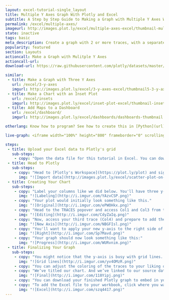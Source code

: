 ```yaml
---
layout: excel-tutorial-single_layout
title: Multiple Y Axes Graph With Plotly and Excel
subtitle: A Step by Step Guide to Making a Graph with Multiple Y Axes With Plotly
permalink: /excel/multiple-axes/
imageurl: http://images.plot.ly/excel/multiple-axes-excel/thumbnail-multiple-axes.png
state: inactive
tags: basic
meta_description: Create a graph with 2 or more traces, with a separate y-axis for each trace with Plotly and Excel. Follow our step-by-step tutorial to make a multiple axes graph for free and online with Plotly.
popularity: featured
section: Layouts
actioncall: Make a Graph with Mulitple Y Axes
actioncall-url:
download-url: https://raw.githubusercontent.com/plotly/datasets/master/multiple_y_axis.csv

similar:
 - title: Make a Graph with Three Y Axes
   url: /excel/3-y-axes
   imgurl: http://images.plot.ly/excel/3-y-axes-excel/thumbnail5-3-y-axes.png
 - title: Make a Chart with an Inset Plot
   url: /excel/insets
   imgurl: http://images.plot.ly/excel/inset-plot-excel/thumbnail-inset-plot.png
 - title: Add Maps to a Dashboard
   url: /excel/dashboard/
   imgurl: http://images.plot.ly/excel/dashboards/dashboards-thumbnail.png

otherlang: Know how to program? See how to create this in [Python](url) or [R](url).

live-graph: <iframe width="100%" height="800" frameborder="0" scrolling="no" src="https://plot.ly/~Dreamshot/4437.embed"></iframe>

steps:
 - title: Upload your Excel data to Plotly's grid
   sub-steps:
    - copy: "Open the data file for this tutorial in Excel. You can download the file here in [CSV format](https://raw.githubusercontent.com/plotly/datasets/master/multiple_y_axis.csv)"
 - title: Head to Plotly
   sub-steps:
    - copy: "Head to [Plotly's Workspace](https://plot.ly/plot) and sign into your free Plotly account. Go to 'Import,' click 'Upload a file,' then choose your Excel file to upload. Your Excel file will now open in Plotly's grid. For more about Plotly's grid, see [this tutorial](/add-data-to-the-plotly-grid/)"
      img: "![Import data](http://images.plot.ly/excel/scatter-plot-on-a-map/import-scatter-plot-on-a-map.png)"
 - title: Creating Your Chart
   sub-steps:
    - copy: "Label your columns like we did below. You'll have three y-axis columns (male number, female number, male:female ratio) and one x-axis column (age). Select 'Line plots' from the MAKE A PLOT menu and then click line plot in the bottom left."
      img: "![Labeling](http://i.imgur.com/YAzvCSP.png)"
    - copy: "Your plot would initially look something like this."
      img: "![Original](http://i.imgur.com/ePWOHkx.png)"
    - copy: "Head to the TRACES popover and access Col1 and Col3 from the dropdown menu. For 'Type' you'll want these traces to be bar. For 'Mode' you'll want these traces to be stack. These two traces apply to the first y-axis (the one on the left)."
      img: "![Editing](http://i.imgur.com/CdyZaIq.png)"
    - copy: "Now, access your third trace (Col4) and prepare to add the second y-axis. Click 'New Axis/Subplot...'"
      img: "![New Axis](http://i.imgur.com/NBGFIsl.png)"
    - copy: "You'll want to apply your new y-axis to the right side of the graph."
      img: "![Right](http://i.imgur.com/Sp7Mavd.png)"
    - copy: "Your graph should now look something like this:"
      img: "![Progress](http://i.imgur.com/WURvnim.png)"
 - title: Finalizing Your Graph
   sub-steps:
    - copy: "You might notice that the y-axis is busy with grid lines. Open the AXES popover in the toolbar to clean this up. Select the y-axis and turn grid lines 'off.'"
      img: "![Grid lines](http://i.imgur.com/yv4OMzR.png)"
    - copy: "You can adjust the coloring of the traces to your liking or roll with Plotly's defaults. Within the legend on the right side of the graph, you can label your 'line' trace 'Ratio male/female,' Col3 'female,' and Col1 'male.'"
    - copy: "We’ve titled our chart. And we’ve linked to our source data in the x-axis label area."
      img: "![Final](http://i.imgur.com/118Yipj.png)"
    - copy: "You can download your finished Plotly graph to embed in your Excel workbook. We also recommend including the Plotly link to the graph inside your Excel workbook for easy access to the interactive Plotly version. Get the link to your graph by clicking the 'Share' button. Download an image of your Plotly graph by clicking EXPORT on the toolbar."
    - copy: "To add the Excel file to your workbook, click where you want to insert the picture inside Excel. On the INSERT tab inside Excel, in the ILLUSTRATIONS group, click PICTURE. Locate the Plotly graph image that you downloaded and then double-click it. Notice that we also copy-pasted the Plotly graph link in a cell for easy access to the interactive Plotly version." 
      img: "![Excel](http://i.imgur.com/szq4417.png)"
---
```

